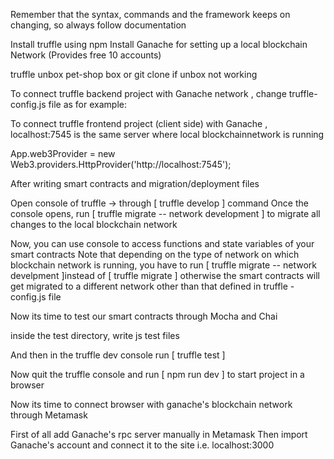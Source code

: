 Remember that the syntax, commands and the framework keeps on changing, so always follow documentation 

 

Install truffle using npm 
Install Ganache for setting up a local blockchain Network (Provides free 10 accounts) 
    
truffle unbox pet-shop box or git clone if unbox not working 

To connect truffle backend project with Ganache network , change truffle-config.js file as for example:

To connect truffle frontend project (client side) with Ganache ,  localhost:7545 is the same server where local blockchainnetwork is running

App.web3Provider = new Web3.providers.HttpProvider('http://localhost:7545');
  

After writing smart contracts and migration/deployment files

Open console of truffle -> through  [ truffle develop ] command
Once the console opens, run [ truffle migrate -- network development ] to migrate all changes to the local blockchain network 
   
Now, you can use console to access functions and state variables of your smart contracts
Note that depending on the type of network on which blockchain network is running, you have to run [ truffle migrate -- network develpment ]instead of [ truffle migrate ] 
   otherwise the smart contracts will  get migrated to a different network other than that defined in truffle -config.js file

Now its time to test our smart contracts through Mocha and Chai 

inside the test directory, write js test files 

And then in the truffle dev console run [ truffle test ]

Now quit the truffle console and run [ npm run dev ] to start project in a browser 

Now its time to connect browser with ganache's blockchain network through Metamask 

First of all add Ganache's rpc server manually in Metamask 
Then import Ganache's account and connect it to the site i.e. localhost:3000
